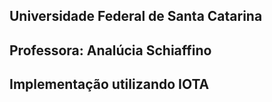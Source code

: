 
## Universidade Federal de Santa Catarina
## Professora: Analúcia Schiaffino



## Implementação utilizando IOTA

